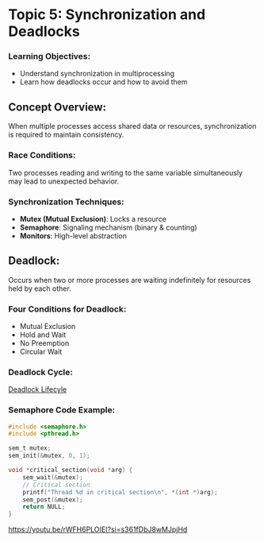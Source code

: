 # Topic 5: Synchronization and Deadlocks


### Learning Objectives:
* Understand synchronization in multiprocessing
* Learn how deadlocks occur and how to avoid them


## Concept Overview:
When multiple processes access shared data or resources, synchronization is required to maintain consistency.

### Race Conditions:
Two processes reading and writing to the same variable simultaneously may lead to unexpected behavior.

### Synchronization Techniques:
* **Mutex (Mutual Exclusion)**: Locks a resource
* **Semaphore**: Signaling mechanism (binary & counting)
* **Monitors**: High-level abstraction


## Deadlock:
Occurs when two or more processes are waiting indefinitely for resources held by each other.

### Four Conditions for Deadlock:
* Mutual Exclusion
* Hold and Wait
* No Preemption
* Circular Wait


### Deadlock Cycle:
[Deadlock Lifecyle](/course-markdowns/OS/images/deadlock_lifecycle.png)


### Semaphore Code Example:
```c
#include <semaphore.h>
#include <pthread.h>

sem_t mutex;
sem_init(&mutex, 0, 1);

void *critical_section(void *arg) {
    sem_wait(&mutex);
    // Critical section
    printf("Thread %d in critical section\n", *(int *)arg);
    sem_post(&mutex);
    return NULL;
}
```

https://youtu.be/rWFH6PLOIEI?si=s361fDbJ8wMJpjHd